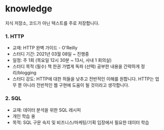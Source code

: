 # knowledge
지식 저장소, 코드가 아닌 텍스트를 주로 저장합니다.

### 1. HTTP
- 교재: HTTP 완벽 가이드 - O'Reilly
- 스터디 기간: 2021년 03월 08일 ~ 진행중
- 일정: 주 1회 (목요일 12시 30분 ~ 13시, 사내 1 회의실)
- 스터디 목적
(필수) 책 한권 가볍게 독파 
(선택) 공부한 내용을 간략하게 정리/blogging  
- 스터디 강도: HTTP에 대한 허들을 낮추고 전반적인 이해를 원합니다. HTTP는 업무 뿐 아니라 전반적인 웹 구현에 도움이 될 것이라고 생각합니다. 


### 2. SQL
- 교재: 데이터 분석을 위한 SQL 레시피
- 개인 학습 용
- 목적: SQL 구문 숙지 및 비즈니스/마케팅/기획 입장에서 필요한 데이터 학습


